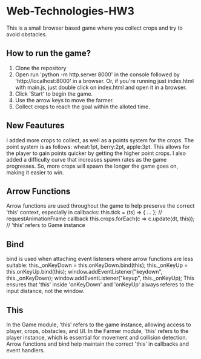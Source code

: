 # Web-Technologies-HW3

This is a small browser based game where you collect crops and try to avoid obstacles.

## How to run the game?
1. Clone the repository
2. Open run 'python -m http.server 8000' in the console followed by 'http://localhost:8000' in a browser. Or, if you're running just index.html with main.js, just double click on index.html and open it in a browser.
3. Click 'Start' to begin the game.
4. Use the arrow keys to move the farmer.
5. Collect crops to reach the goal within the alloted time.

## New Feautures
I added more crops to collect, as well as a points system for the crops.
The point system is as follows: wheat:1pt, berry:2pt, apple:3pt.
This allows for the player to gain points quicker by getting the higher point crops.
I also added a difficulty curve that increases spawn rates as the game progresses.
So, more crops will spawn the longer the game goes on, making it easier to win.

## Arrow Functions
Arrow functions are used throughout the game to help preserve the correct 'this' context, especially in callbacks:
this.tick = (ts) => { ... }; // requestAnimationFrame callback
this.crops.forEach(c => c.update(dt, this)); // 'this' refers to Game instance

## Bind
bind is used when attaching event listeners where arrow functions are less suitable:
this._onKeyDown = this.onKeyDown.bind(this);
this._onKeyUp = this.onKeyUp.bind(this);
window.addEventListener("keydown", this._onKeyDown);
window.addEventListener("keyup", this._onKeyUp);
This ensures that 'this' inside 'onKeyDown' and 'onKeyUp' always referes to the input distance, not the window.

## This
In the Game module, 'this' refers to the game instance, allowing access to player, crops, obstacles, and UI.
In the Farmer module, 'this' refers to the player instance, which is essential for movement and collision detection.
Arrow functions and bind help maintain the correct 'this' in callbacks and event handlers.
